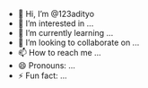 - 👋 Hi, I’m @123adityo
- 👀 I’m interested in ...
- 🌱 I’m currently learning ...
- 💞️ I’m looking to collaborate on ...
- 📫 How to reach me ...
- 😄 Pronouns: ...
- ⚡ Fun fact: ...

<!---
123adityo/123adityo is a ✨ special ✨ repository because its `README.md` (this file) appears on your GitHub profile.
You can click the Preview link to take a look at your changes.
--->
